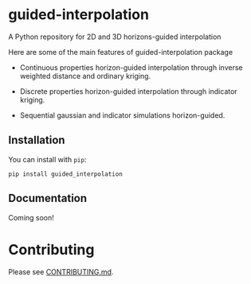 # guided-interpolation
A Python repository for 2D and 3D horizons-guided interpolation

Here are some of the main features of guided-interpolation package
- Continuous properties horizon-guided interpolation through inverse weighted distance and ordinary kriging.
- Discrete properties horizon-guided interpolation through indicator kriging.

- Sequential gaussian and indicator simulations horizon-guided.

## Installation

You can install with `pip`:

    pip install guided_interpolation

## Documentation

Coming soon!

# Contributing

Please see [CONTRIBUTING.md](CONTRIBUTING.md).
